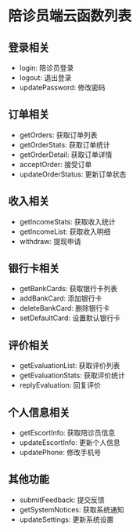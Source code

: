 # 陪诊员端云函数列表

## 登录相关
- login: 陪诊员登录
- logout: 退出登录
- updatePassword: 修改密码

## 订单相关
- getOrders: 获取订单列表
- getOrderStats: 获取订单统计
- getOrderDetail: 获取订单详情
- acceptOrder: 接受订单
- updateOrderStatus: 更新订单状态

## 收入相关
- getIncomeStats: 获取收入统计
- getIncomeList: 获取收入明细
- withdraw: 提现申请

## 银行卡相关
- getBankCards: 获取银行卡列表
- addBankCard: 添加银行卡
- deleteBankCard: 删除银行卡
- setDefaultCard: 设置默认银行卡

## 评价相关
- getEvaluationList: 获取评价列表
- getEvaluationStats: 获取评价统计
- replyEvaluation: 回复评价

## 个人信息相关
- getEscortInfo: 获取陪诊员信息
- updateEscortInfo: 更新个人信息
- updatePhone: 修改手机号

## 其他功能
- submitFeedback: 提交反馈
- getSystemNotices: 获取系统通知
- updateSettings: 更新系统设置 